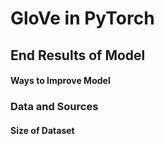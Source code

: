 # GloVe in PyTorch

## End Results of Model

#### Ways to Improve Model

### Data and Sources

#### Size of Dataset
